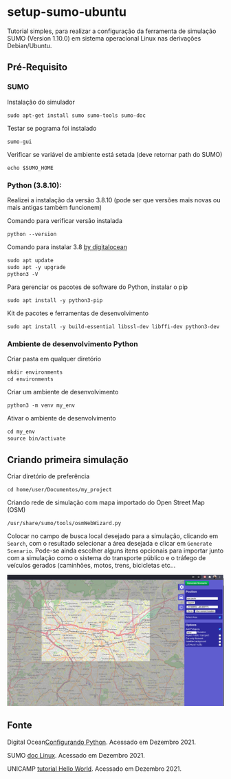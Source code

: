# setup-sumo-ubuntu

Tutorial simples, para realizar a configuração da ferramenta de simulação SUMO (Version 1.10.0) em sistema operacional Linux nas derivações Debian/Ubuntu.

## Pré-Requisito

### SUMO

Instalação do simulador

    sudo apt-get install sumo sumo-tools sumo-doc

Testar se pograma foi instalado

    sumo-gui

Verificar se variável de ambiente está setada (deve retornar path do SUMO)

    echo $SUMO_HOME


### Python (3.8.10): 

Realizei a instalação da versão 3.8.10 (pode ser que versões mais novas ou mais antigas também funcionem)

Comando  para verificar versão instalada

    python --version

Comando para instalar 3.8 [by digitalocean](https://www.digitalocean.com/community/tutorials/how-to-install-python-3-and-set-up-a-programming-environment-on-an-ubuntu-20-04-server-pt)

    sudo apt update
    sudo apt -y upgrade
    python3 -V

Para gerenciar os pacotes de software do Python, instalar o pip

    sudo apt install -y python3-pip

Kit de pacotes e ferramentas de desenvolvimento

    sudo apt install -y build-essential libssl-dev libffi-dev python3-dev

### Ambiente de desenvolvimento Python

Criar pasta em qualquer diretório

    mkdir environments
    cd environments

Criar um ambiente de desenvolvimento

    python3 -m venv my_env

Ativar o ambiente de desenvolvimento

    cd my_env
    source bin/activate

## Criando primeira simulação

Criar diretório de preferência

    cd home/user/Documentos/my_project

Criando rede de simulação com mapa importado do Open Street Map (OSM)

    /usr/share/sumo/tools/osmWebWizard.py

Colocar no campo de busca local desejado para a simulação, clicando em `Search`, com o resultado selecionar a área desejada e clicar em `Generate Scenario`.
Pode-se ainda escolher alguns itens opcionais para importar junto com a simulação como o sistema do transporte público e o tráfego de veículos gerados (caminhões, motos, trens, bicicletas etc...

![image](OSM.png)

## Fonte

Digital Ocean[Configurando Python](https://www.digitalocean.com/community/tutorials/how-to-install-python-3-and-set-up-a-programming-environment-on-an-ubuntu-20-04-server-pt). Acessado em Dezembro 2021.

SUMO [doc Linux](https://sumo.dlr.de/docs/Installing/Linux_Build.html). Acessado em Dezembro 2021.

UNICAMP [tutorial Hello World](https://cst.fee.unicamp.br/sites/default/files/sumo/sumo-roadmap.pdf). Acessado em Dezembro 2021.

